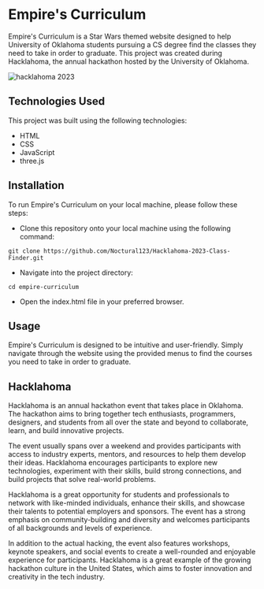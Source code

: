 # Empire's Curriculum
Empire's Curriculum is a Star Wars themed website designed to help University of Oklahoma students pursuing a CS degree find the classes they need to take in order to graduate. This project was created during Hacklahoma, the annual hackathon hosted by the University of Oklahoma.

![hacklahoma 2023](https://user-images.githubusercontent.com/100321531/235052709-95f89989-0068-4650-9582-1e974000843a.JPG)



## Technologies Used
This project was built using the following technologies:

- HTML
- CSS
- JavaScript
- three.js

## Installation

To run Empire's Curriculum on your local machine, please follow these steps:

- Clone this repository onto your local machine using the following command:

`git clone https://github.com/Noctural123/Hacklahoma-2023-Class-Finder.git`

- Navigate into the project directory: 

`cd empire-curriculum`

- Open the index.html file in your preferred browser.

## Usage

Empire's Curriculum is designed to be intuitive and user-friendly. Simply navigate through the website using the provided menus to find the courses you need to take in order to graduate.

## Hacklahoma

Hacklahoma is an annual hackathon event that takes place in Oklahoma. The hackathon aims to bring together tech enthusiasts, programmers, designers, and students from all over the state and beyond to collaborate, learn, and build innovative projects.

The event usually spans over a weekend and provides participants with access to industry experts, mentors, and resources to help them develop their ideas. Hacklahoma encourages participants to explore new technologies, experiment with their skills, build strong connections, and build projects that solve real-world problems.

Hacklahoma is a great opportunity for students and professionals to network with like-minded individuals, enhance their skills, and showcase their talents to potential employers and sponsors. The event has a strong emphasis on community-building and diversity and welcomes participants of all backgrounds and levels of experience.

In addition to the actual hacking, the event also features workshops, keynote speakers, and social events to create a well-rounded and enjoyable experience for participants. Hacklahoma is a great example of the growing hackathon culture in the United States, which aims to foster innovation and creativity in the tech industry.
